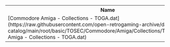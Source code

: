 <table>
<tr><th>Name</th><th>Size</th></tr>
<tr><td>[Commodore Amiga - Collections - TOGA.dat](https://raw.githubusercontent.com/open-retrogaming-archive/dat-catalog/main/root/basic/TOSEC/Commodore/Amiga/Collections/TOGA/Commodore Amiga - Collections - TOGA.dat)</td><td>503979</td></tr>
</table>
